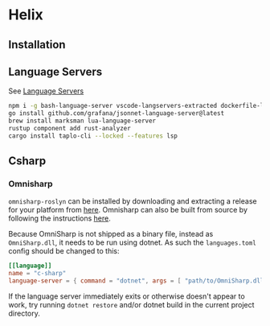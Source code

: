 # Helix

## Installation

## Language Servers
See [Language Servers](https://github.com/helix-editor/helix/wiki/How-to-install-the-default-language-servers)

```bash
npm i -g bash-language-server vscode-langservers-extracted dockerfile-language-server-nodejs yaml-language-server@next typescript typescript-language-server
go install github.com/grafana/jsonnet-language-server@latest
brew install marksman lua-language-server
rustup component add rust-analyzer
cargo install taplo-cli --locked --features lsp
```


## Csharp
### Omnisharp
`omnisharp-roslyn` can be installed by downloading and extracting a release for your platform from [here](https://github.com/OmniSharp/omnisharp-roslyn/releases). 
Omnisharp can also be built from source by following the instructions [here](https://github.com/omnisharp/omnisharp-roslyn#downloading-omnisharp).

Because OmniSharp is not shipped as a binary file, instead as `OmniSharp.dll`, it needs to be run using dotnet. As such the `languages.toml` config should be changed to this:
```toml
[[language]]
name = "c-sharp"
language-server = { command = "dotnet", args = [ "path/to/OmniSharp.dll", "--languageserver" ] }
```
If the language server immediately exits or otherwise doesn't appear to work, try running `dotnet restore` and/or dotnet build in the current project directory.

